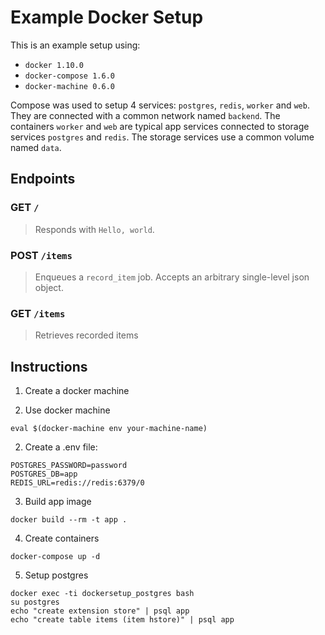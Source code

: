# Example Docker Setup

This is an example setup using:

- `docker 1.10.0`
- `docker-compose 1.6.0`
- `docker-machine 0.6.0`

Compose was used to setup 4 services: `postgres`, `redis`, `worker` and `web`.
They are connected with a common network named `backend`. The containers `worker` and `web` are
typical app services connected to storage services `postgres` and `redis`. The
storage services use a common volume named `data`.

## Endpoints

### GET `/`

> Responds with `Hello, world`.

### POST `/items`

> Enqueues a `record_item` job. Accepts an arbitrary single-level json object.

### GET `/items`

> Retrieves recorded items

## Instructions

1. Create a docker machine

2. Use docker machine

  ```shell
  eval $(docker-machine env your-machine-name)
  ```

2. Create a .env file:

  ```shell
  POSTGRES_PASSWORD=password
  POSTGRES_DB=app
  REDIS_URL=redis://redis:6379/0
  ```

3. Build app image

  ```shell
  docker build --rm -t app .
  ```

4. Create containers

  ```shell
  docker-compose up -d
  ```

5. Setup postgres

  ```shell
  docker exec -ti dockersetup_postgres bash
  su postgres
  echo "create extension store" | psql app
  echo "create table items (item hstore)" | psql app
  ```

